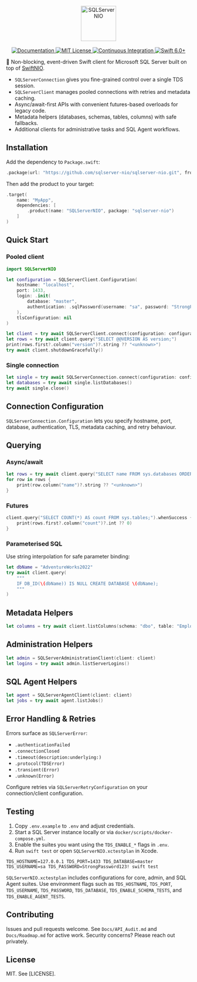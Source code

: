 
<p align="center">
  <img src="https://raw.githubusercontent.com/sqlserver-nio/.github/main/images/sqlserver-nio.svg" height="96" alt="SQLServerNIO" />
  <br><br>
  <a href="https://sqlserver-nio.github.io/documentation">
    <img src="https://design.vapor.codes/images/readthedocs.svg" alt="Documentation" />
  </a>
  <a href="LICENSE">
    <img src="https://design.vapor.codes/images/mitlicense.svg" alt="MIT License" />
  </a>
  <a href="https://github.com/sqlserver-nio/sqlserver-nio/actions/workflows/test.yml">
    <img src="https://img.shields.io/github/actions/workflow/status/sqlserver-nio/sqlserver-nio/test.yml?event=push&style=plastic&logo=github&label=tests&logoColor=%23ccc" alt="Continuous Integration" />
  </a>
  <a href="https://swift.org">
    <img src="https://design.vapor.codes/images/swift60up.svg" alt="Swift 6.0+" />
  </a>
</p>

🧱 Non-blocking, event-driven Swift client for Microsoft SQL Server built on top of [SwiftNIO].

- `SQLServerConnection` gives you fine-grained control over a single TDS session.
- `SQLServerClient` manages pooled connections with retries and metadata caching.
- Async/await-first APIs with convenient futures-based overloads for legacy code.
- Metadata helpers (databases, schemas, tables, columns) with safe fallbacks.
- Additional clients for administrative tasks and SQL Agent workflows.


## Installation

Add the dependency to `Package.swift`:

```swift
.package(url: "https://github.com/sqlserver-nio/sqlserver-nio.git", from: "0.1.0")
```

Then add the product to your target:

```swift
.target(
    name: "MyApp",
    dependencies: [
        .product(name: "SQLServerNIO", package: "sqlserver-nio")
    ]
)
```

## Quick Start

### Pooled client

```swift
import SQLServerNIO

let configuration = SQLServerClient.Configuration(
    hostname: "localhost",
    port: 1433,
    login: .init(
        database: "master",
        authentication: .sqlPassword(username: "sa", password: "StrongPassword123")
    ),
    tlsConfiguration: nil
)

let client = try await SQLServerClient.connect(configuration: configuration)
let rows = try await client.query("SELECT @@VERSION AS version;")
print(rows.first?.column("version")?.string ?? "<unknown>")
try await client.shutdownGracefully()
```

### Single connection

```swift
let single = try await SQLServerConnection.connect(configuration: configuration.connection)
let databases = try await single.listDatabases()
try await single.close()
```

## Connection Configuration

`SQLServerConnection.Configuration` lets you specify hostname, port, database, authentication, TLS, metadata caching, and retry behaviour.

## Querying

### Async/await

```swift
let rows = try await client.query("SELECT name FROM sys.databases ORDER BY name;")
for row in rows {
    print(row.column("name")?.string ?? "<unknown>")
}
```

### Futures

```swift
client.query("SELECT COUNT(*) AS count FROM sys.tables;").whenSuccess { rows in
    print(rows.first?.column("count")?.int ?? 0)
}
```

### Parameterised SQL

Use string interpolation for safe parameter binding:

```swift
let dbName = "AdventureWorks2022"
try await client.query(
    """
    IF DB_ID(\(dbName)) IS NULL CREATE DATABASE \(dbName);
    """
)
```

## Metadata Helpers

```swift
let columns = try await client.listColumns(schema: "dbo", table: "Employees")
```

## Administration Helpers

```swift
let admin = SQLServerAdministrationClient(client: client)
let logins = try await admin.listServerLogins()
```

## SQL Agent Helpers

```swift
let agent = SQLServerAgentClient(client: client)
let jobs = try await agent.listJobs()
```

## Error Handling & Retries


Errors surface as `SQLServerError`:

- `.authenticationFailed`
- `.connectionClosed`
- `.timeout(description:underlying:)`
- `.protocol(TDSError)`
- `.transient(Error)`
- `.unknown(Error)`

Configure retries via `SQLServerRetryConfiguration` on your connection/client configuration.

## Testing

1. Copy `.env.example` to `.env` and adjust credentials.
2. Start a SQL Server instance locally or via `docker/scripts/docker-compose.yml`.
3. Enable the suites you want using the `TDS_ENABLE_*` flags in `.env`.
4. Run `swift test` or open `SQLServerNIO.xctestplan` in Xcode.

```
TDS_HOSTNAME=127.0.0.1 TDS_PORT=1433 TDS_DATABASE=master TDS_USERNAME=sa TDS_PASSWORD=StrongPassword123! swift test
```

`SQLServerNIO.xctestplan` includes configurations for core, admin, and SQL Agent suites. Use environment flags such as `TDS_HOSTNAME`, `TDS_PORT`, `TDS_USERNAME`, `TDS_PASSWORD`, `TDS_DATABASE`, `TDS_ENABLE_SCHEMA_TESTS`, and `TDS_ENABLE_AGENT_TESTS`.

## Contributing

Issues and pull requests welcome. See `Docs/API_Audit.md` and `Docs/Roadmap.md` for active work. Security concerns? Please reach out privately.

## License

MIT. See [LICENSE].

[SwiftNIO]: https://github.com/apple/swift-nio
